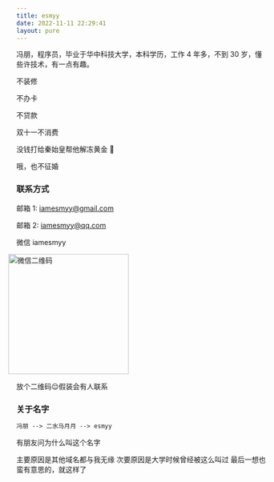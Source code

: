 ```yaml
---
title: esmyy
date: 2022-11-11 22:29:41
layout: pure
---
```


冯朋，程序员，毕业于华中科技大学，本科学历，工作 4 年多，不到 30 岁，懂些许技术，有一点有趣。

不装修

不办卡

不贷款

双十一不消费

没钱打给秦始皇帮他解冻黄金 🤷

哦，也不征婚

### 联系方式

邮箱 1: iamesmyy@gmail.com

邮箱 2: iamesmyy@qq.com

微信 iamesmyy

<div class="center">
  <img style="width: 240px;margin-left:-16px" src="//cdn.jsdelivr.net/gh/esmyy/esmyy.github.io@gh-pages/images/wechat-qrcode.jpeg" alt="微信二维码" />
  <p>放个二维码😌假装会有人联系</p>
</div>

### 关于名字

```txt
冯朋 --> 二水马月月 --> esmyy
```

有朋友问为什么叫这个名字

主要原因是其他域名都与我无缘
次要原因是大学时候曾经被这么叫过
最后一想也蛮有意思的，就这样了
